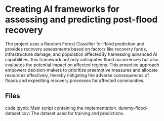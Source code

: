 <h1>Creating AI frameworks for assessing and predicting post-flood recovery</h1>

<p>The project uses a Random Forest Classifier for flood prediction and provides recovery assessments based on factors like recovery funds, infrastructure damage, and population affectedBy harnessing advanced AI capabilities, this framework not only anticipates flood occurrences but also evaluates the potential impact on affected regions. This proactive approach empowers decision-makers to prioritize preemptive measures and allocate resources effectively, thereby mitigating the adverse consequences of floods and expediting recovery processes for affected communities.</p>


<h2>Files</h2>
<p>
code.ipynb: Main script containing the implementation.
dummy-flood-dataset.csv: The dataset used for training and predictions.
</p>
